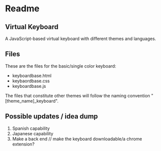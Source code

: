 # Readme

## Virtual Keyboard
A JavaScript-based virtual keyboard with different themes and languages.

## Files
These are the files for the basic/single color keyboard:
- keyboardbase.html
- keybaordbase.css
- keyboardbase.js

The files that constitute other themes will follow the naming convention "[theme_name]_keyboard".

## Possible updates / idea dump
1. Spanish capability
2. Japanese capability
3. Make a back end // make the keyboard downloadable/a chrome extension?
